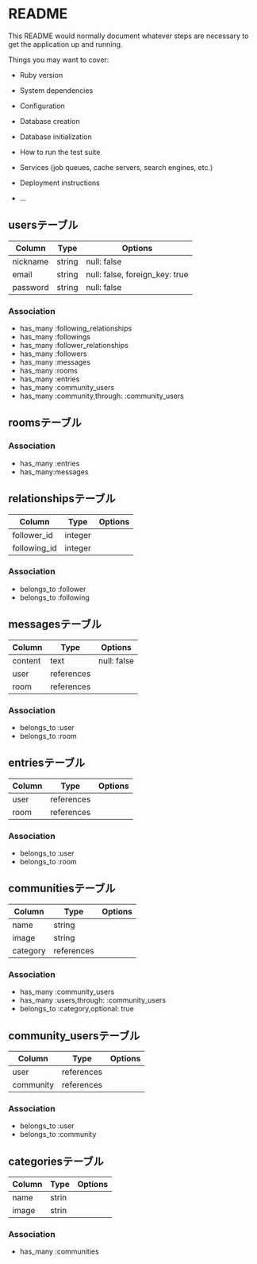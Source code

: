 # README

This README would normally document whatever steps are necessary to get the
application up and running.

Things you may want to cover:

* Ruby version

* System dependencies

* Configuration

* Database creation

* Database initialization

* How to run the test suite

* Services (job queues, cache servers, search engines, etc.)

* Deployment instructions

* ...

## usersテーブル
|Column|Type|Options|
|------|----|-------|
|nickname|string|null: false|
|email|string|null: false, foreign_key: true|
|password|string|null: false|

### Association
- has_many :following_relationships
- has_many :followings
- has_many :follower_relationships
- has_many :followers
- has_many :messages
- has_many :rooms
- has_many :entries
- has_many :community_users
-  has_many :community,through: :community_users

## roomsテーブル

### Association
- has_many :entries
- has_many:messages

## relationshipsテーブル

|Column|Type|Options|
|------|----|-------|
|follower_id|integer|||
|following_id|integer|||

### Association
- belongs_to :follower
- belongs_to :following

## messagesテーブル

|Column|Type|Options|
|------|----|-------|
|content|text|null: false|
|user|references||
|room|references||

### Association
- belongs_to :user 
- belongs_to :room


## entriesテーブル

|Column|Type|Options|
|------|----|-------|
|user|references||
|room|references||

### Association
- belongs_to :user
- belongs_to :room

## communitiesテーブル

|Column|Type|Options|
|------|----|-------|
|name|string||
|image|string||
|category|references||


### Association
- has_many :community_users
- has_many :users,through: :community_users
- belongs_to :category,optional: true

## community_usersテーブル

|Column|Type|Options|
|------|----|-------|
|user|references||
|community|references||

### Association
- belongs_to :user
- belongs_to :community

## categoriesテーブル

|Column|Type|Options|
|------|----|-------|
|name|strin||
|image|strin||

### Association
- has_many :communities
